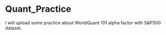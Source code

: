 # Quant_Practice

I will upload some practice about WorldQuant 101 alpha factor with S&P500 dataset.

